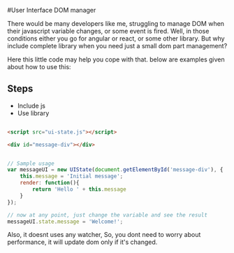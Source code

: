 #User Interface DOM manager

There would be many developers like me, struggling to manage DOM when their javascript variable changes, or some event is fired. Well, in those conditions either you go for angular or react, or some other library. But why include complete library when you need just a small dom part management?

Here this little code may help you cope with that. below are examples given about how to use this:

## Steps

- Include js
- Use library

```html

<script src="ui-state.js"></script>

<div id="message-div"></div>
```

```javascript

// Sample usage
var messageUI = new UIState(document.getElementById('message-div'), {
	this.message = 'Initial message';
	render: function(){
        return 'Hello ' + this.message
    }
});

// now at any point, just change the variable and see the result
messageUI.state.message = 'Welcome!';

```

Also, it doesnt uses any watcher, So, you dont need to worry about performance, it will update dom only if it's changed.